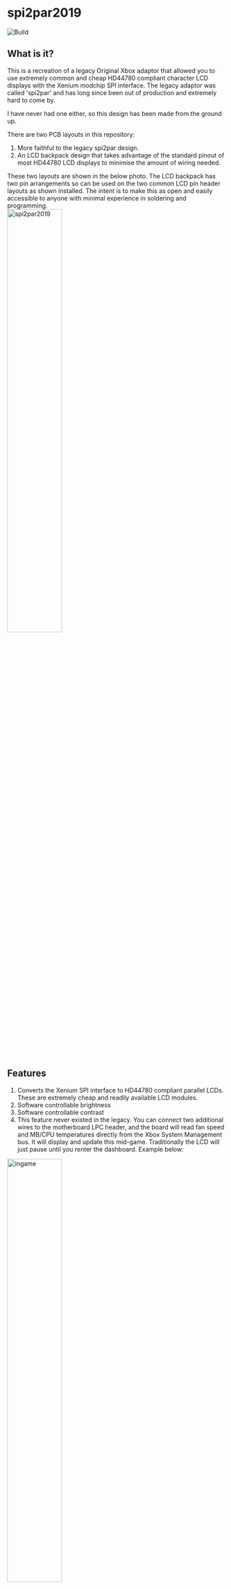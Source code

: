 # spi2par2019
![Build](https://github.com/Ryzee119/spi2par2019/workflows/Build/badge.svg)  
## What is it?
This is a recreation of a legacy Original Xbox adaptor that allowed you to use extremely common and cheap HD44780 compliant character LCD displays with the Xenium modchip SPI interface. The legacy adaptor was called 'spi2par' and has long since been out of production and extremely hard to come by.

I have never had one either, so this design has been made from the ground up.

There are two PCB layouts in this repository:

1. More faithful to the legacy spi2par design.
2. An LCD backpack design that takes advantage of the standard pinout of most HD44780 LCD displays to minimise the amount of wiring needed.

These two layouts are shown in the below photo. The LCD backpack has two pin arrangements so can be used on the two common LCD pin header layouts as shown installed. The intent is to make this as open and easily accessible to anyone with minimal experience in soldering and programming.  
<img src="./images/boards.jpg" alt="spi2par2019" width="50%"/>

## Features
1. Converts the Xenium SPI interface to HD44780 compliant parallel LCDs. These are extremely cheap and readily available LCD modules.
2. Software controllable brightness
3. Software controllable contrast
4. This feature never existed in the legacy. You can connect two additional wires to the motherboard LPC header, and the board will read fan speed and MB/CPU temperatures directly from the Xbox System Management bus. It will display and update this mid-game. Traditionally the LCD will just pause until you renter the dashboard.  Example below:  
<img src="./images/ingame_temp.jpg" alt="ingame" width="50%"/>


## Assembly and Materials Required
There is two ways you can do this. Option 1 is the intended way and has a PCB daughter board to make installation easier.  <br> The second option uses less components but requires more wiring.

#### Option 1 - Arduino module and PCB adaptor
The standard design

|Part|Qty | Possible Source|
|--|--|--|
| Ryzee119's spi2par2019 PCB |1| OSHPark (Bit expensive, 3 boards):  [spi2par2019backpack](https://oshpark.com/shared_projects/HGCRYTFI) OR<br> [spi2par2019faithful](https://oshpark.com/shared_projects/7YvM7Fwu)  <br>Or, Download the required zip file from the [Gerbers Folder](https://github.com/Ryzee119/spi2par2019/tree/master/hardware/gerbers) and upload the zip file to their online ordering service. Use the following PCB properties: <br> `2 layers, 45x30mm, 1.6mm thick, HASL, 1oz copper, no castellated holes`| 
| Arduino Pro Micro Leonardo 5V/16Mhz |1| [Any clones will work](https://www.aliexpress.com/item/New-Pro-Micro-for-arduino-ATmega32U4-5V-16MHz-Module-with-2-row-pin-header-For-Leonardo/32768308647.html). Make sure they're the 5V/16Mhz variant. | 
| N-Channel MOSFET 2N7002 SOT23 at position Q1| 1 |Find anywhere convenient <br> [Digikey](https://www.digikey.com.au/short/p4zbn8)<br> [Aliexpress](https://www.aliexpress.com/item/Free-Shipping-200PCS-2N7002-MOSFET-N-CH-60V-300MA-SOT-23/897983645.html) |
| JST SH1.0 10 pin 1mm connector (To connect to Xenium) | 1 |Digikey: [Connector](https://www.digikey.com.au/product-detail/en/jst-sales-america-inc/SHR-10V-S-B/455-1385-ND/759874) + 3x[Jumpers](https://www.digikey.com.au/product-detail/en/jst-sales-america-inc/ASSHSSH28K152/455-3076-ND/6009452) OR <br> Aliexpress: [Connector with Jumpers (Get the 10P one)](https://www.aliexpress.com/item/5PCS-100MM-SH-1-0-Wire-Cable-Connector-DIY-SH1-0-JST-2-3-4-5/32952366214.html)|
| General Hook-up Wire 26AWG or so| A metre or two |-|

#### Option 2 - Arduino module only
No extra PCB required, no backlight control, slightly harder soldering

|Part|Qty | Possible Source|
|--|--|--|
| Arduino Pro Micro Leonardo 5V/16Mhz |1| [Any clones will work](https://www.aliexpress.com/item/32768308647.html). Make sure they're the 5V/16Mhz variant. | 
| JST SH1.0 10 pin 1mm connector (To connect to Xenium) | 1 |Digikey: [Connector](https://www.digikey.com.au/product-detail/en/jst-sales-america-inc/SHR-10V-S-B/455-1385-ND/759874) + 3x[Jumpers](https://www.digikey.com.au/product-detail/en/jst-sales-america-inc/ASSHSSH28K152/455-3076-ND/6009452) OR <br> Aliexpress: [Connector with Jumpers (Get the 10P one)](https://www.aliexpress.com/item/32952366214.html)|
| General Hook-up Wire 26AWG or so| A metre or two |-|

## Programming
1. Clone this repository to your PC
2. Download then install the [Arduino IDE](https://www.arduino.cc/en/Main/Software).
3. Copy `spi2par2019` to your Sketch folder and open the `.ino` file.
4. Set the Board Type the `Arduino Leonardo` and the comport correctly.
5. Compile by clicking the tick in the top left.
5. Confirm it has compiled successfully from the console output.  
6. Connect a MicroUSB cable between the Arduino Module and the PC.   
7. Click the upload button and confirm successful. The LCD backlight should come on but no text will be displayed until connected to a Xenium or the Xbox SMBus.

## Installation
<img src="./images/spi2par_connection.jpg" alt="spi2par2019 connection diagram" width="75%"/>

## Alternative Installation
<img src="./images/spi2par_connection2.jpg" alt="spi2par2019 connection diagram alt" width="75%"/>

## Further Setup
If using XBMC, there appears to be a bug in the way the large text is printed to the LCD screen when used with a Xenium. This can cause the LCD screen to stop working when the screen saver starts.
It is recommended to edit the /system/UserData/LCD.xml file and replace instances of `LCD.TimeWide21` or `LCD.TimeWide22` with something different. Perhaps `LCD.cputemperature` and `LCD.gputemperature` or if you want time, use the standard font (`System.Time`).
